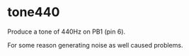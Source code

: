 # tone440

Produce a tone of 440Hz on PB1 (pin 6).

For some reason generating noise as well caused problems.

